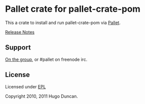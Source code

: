 # Pallet crate for pallet-crate-pom

This a crate to install and run pallet-crate-pom via [Pallet](http://pallet.github.com/pallet).

[Release Notes](https://github.com/pallet/pallet-crate-pom-crate//blob/master/ReleaseNotes.md)

## Support

[On the group](http://groups.google.com/group/pallet-clj), or #pallet on freenode irc.

## License

Licensed under [EPL](http://www.eclipse.org/legal/epl-v10.html)

Copyright 2010, 2011 Hugo Duncan.
